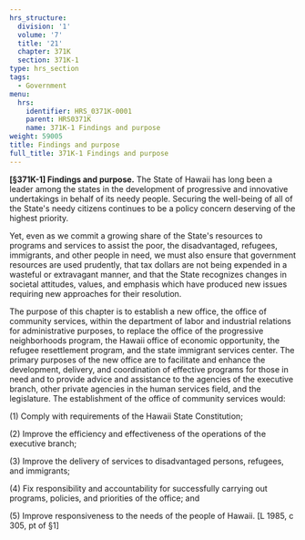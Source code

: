 ```yaml
---
hrs_structure:
  division: '1'
  volume: '7'
  title: '21'
  chapter: 371K
  section: 371K-1
type: hrs_section
tags:
  - Government
menu:
  hrs:
    identifier: HRS_0371K-0001
    parent: HRS0371K
    name: 371K-1 Findings and purpose
weight: 59005
title: Findings and purpose
full_title: 371K-1 Findings and purpose
---
```

**[§371K-1] Findings and purpose.** The State of Hawaii has long been a leader among the states in the development of progressive and innovative undertakings in behalf of its needy people. Securing the well-being of all of the State's needy citizens continues to be a policy concern deserving of the highest priority.

Yet, even as we commit a growing share of the State's resources to programs and services to assist the poor, the disadvantaged, refugees, immigrants, and other people in need, we must also ensure that government resources are used prudently, that tax dollars are not being expended in a wasteful or extravagant manner, and that the State recognizes changes in societal attitudes, values, and emphasis which have produced new issues requiring new approaches for their resolution.

The purpose of this chapter is to establish a new office, the office of community services, within the department of labor and industrial relations for administrative purposes, to replace the office of the progressive neighborhoods program, the Hawaii office of economic opportunity, the refugee resettlement program, and the state immigrant services center. The primary purposes of the new office are to facilitate and enhance the development, delivery, and coordination of effective programs for those in need and to provide advice and assistance to the agencies of the executive branch, other private agencies in the human services field, and the legislature. The establishment of the office of community services would:

(1) Comply with requirements of the Hawaii State Constitution;

(2) Improve the efficiency and effectiveness of the operations of the executive branch;

(3) Improve the delivery of services to disadvantaged persons, refugees, and immigrants;

(4) Fix responsibility and accountability for successfully carrying out programs, policies, and priorities of the office; and

(5) Improve responsiveness to the needs of the people of Hawaii. [L 1985, c 305, pt of §1]